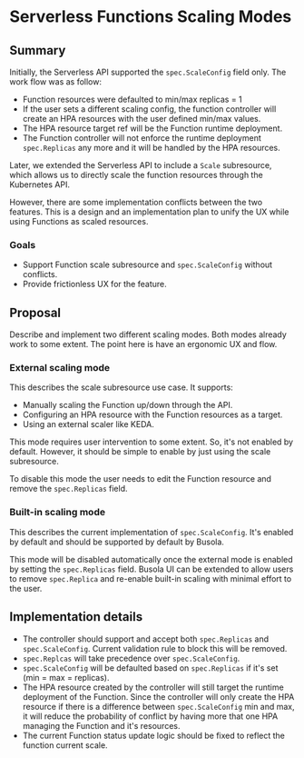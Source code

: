 # Serverless Functions Scaling Modes

## Summary
Initially, the Serverless API supported the `spec.ScaleConfig` field only. The work flow was as follow:
- Function resources were defaulted to min/max replicas = 1
- If the user sets a different scaling config, the function controller will create an HPA resources with the user defined min/max values. 
- The HPA resource target ref will be the Function runtime deployment.
- The Function controller will not enforce the runtime deployment `spec.Replicas` any more and it will be handled by the HPA resources.


Later, we extended the Serverless API to include a `Scale` subresource, which allows us to directly scale the function resources through the Kubernetes API.

However, there are some implementation conflicts between the two features. This is a design and an implementation plan to unify the UX while using Functions as scaled resources.

### Goals
- Support Function scale subresource and `spec.ScaleConfig` without conflicts.
- Provide frictionless UX for the feature.

## Proposal
Describe and implement two different scaling modes. Both modes already work to some extent. The point here is have an ergonomic UX and flow.

### External scaling mode
This describes the scale subresource use case. It supports:
- Manually scaling the Function up/down through the API.
- Configuring an HPA resource with the Function resources as a target.
- Using an external scaler like KEDA.

This mode requires user intervention to some extent. So, it's not enabled by default. However, it should be simple to enable by just using the scale subresource.

To disable this mode the user needs to edit the Function resource and remove the `spec.Replicas` field.

### Built-in scaling mode
This describes the current implementation of `spec.ScaleConfig`. It's enabled by default and should be supported by default by Busola.

This mode will be disabled automatically once the external mode is enabled by setting the `spec.Replicas` field. Busola UI can be extended to allow users to remove `spec.Replica` and re-enable built-in scaling with minimal effort to the user.

## Implementation details

- The controller should support and accept both `spec.Replicas` and `spec.ScaleConfig`. Current validation rule to block this will be removed.
- `spec.Replcas` will take precedence over `spec.ScaleConfig`.
- `spec.ScaleConfig` will be defaulted based on `spec.Replicas` if it's set (min = max = replicas).
- The HPA resource created by the controller will still target the runtime deployment of the Function. Since the controller will only create the HPA resource if there is a difference between `spec.ScaleConfig` min and max, it will reduce the probability of conflict by having more that one HPA managing the Function and it's resources.
- The current Function status update logic should be fixed to reflect the function current scale.
